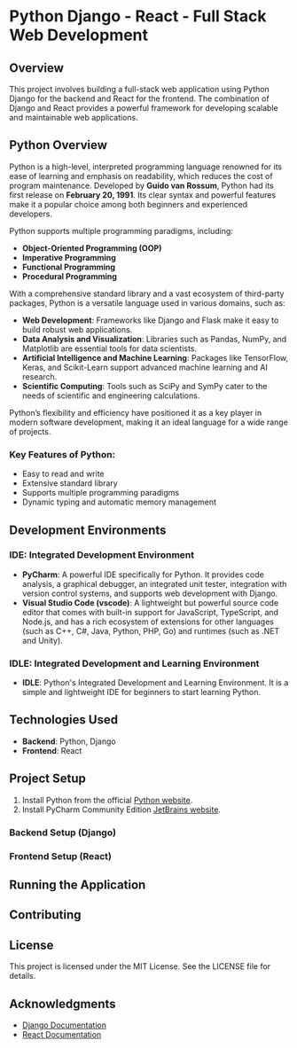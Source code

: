 # Python Django - React - Full Stack Web Development


## Overview
This project involves building a full-stack web application using Python Django for the backend and React for the frontend. The combination of Django and React provides a powerful framework for developing scalable and maintainable web applications.

## Python Overview

Python is a high-level, interpreted programming language renowned for its ease of learning and emphasis on readability, which reduces the cost of program maintenance. Developed by **Guido van Rossum**, Python had its first release on **February 20, 1991**. Its clear syntax and powerful features make it a popular choice among both beginners and experienced developers.

Python supports multiple programming paradigms, including:

- **Object-Oriented Programming (OOP)**
- **Imperative Programming**
- **Functional Programming**
- **Procedural Programming**

With a comprehensive standard library and a vast ecosystem of third-party packages, Python is a versatile language used in various domains, such as:

- **Web Development**: Frameworks like Django and Flask make it easy to build robust web applications.
- **Data Analysis and Visualization**: Libraries such as Pandas, NumPy, and Matplotlib are essential tools for data scientists.
- **Artificial Intelligence and Machine Learning**: Packages like TensorFlow, Keras, and Scikit-Learn support advanced machine learning and AI research.
- **Scientific Computing**: Tools such as SciPy and SymPy cater to the needs of scientific and engineering calculations.

Python’s flexibility and efficiency have positioned it as a key player in modern software development, making it an ideal language for a wide range of projects.


### Key Features of Python:
- Easy to read and write
- Extensive standard library
- Supports multiple programming paradigms
- Dynamic typing and automatic memory management

## Development Environments

### IDE: Integrated Development Environment
- **PyCharm**: A powerful IDE specifically for Python. It provides code analysis, a graphical debugger, an integrated unit tester, integration with version control systems, and supports web development with Django.
- **Visual Studio Code (vscode)**: A lightweight but powerful source code editor that comes with built-in support for JavaScript, TypeScript, and Node.js, and has a rich ecosystem of extensions for other languages (such as C++, C#, Java, Python, PHP, Go) and runtimes (such as .NET and Unity).

### IDLE: Integrated Development and Learning Environment
- **IDLE**: Python's Integrated Development and Learning Environment. It is a simple and lightweight IDE for beginners to start learning Python.

## Technologies Used
- **Backend**: Python, Django
- **Frontend**: React

## Project Setup
1. Install Python from the official [Python website](https://www.python.org/).
2. Install PyCharm Community Edition [JetBrains website](https://www.jetbrains.com/pycharm/).

### Backend Setup (Django)



### Frontend Setup (React)



## Running the Application


## Contributing


## License
This project is licensed under the MIT License. See the LICENSE file for details.

## Acknowledgments
- [Django Documentation](https://docs.djangoproject.com/)
- [React Documentation](https://reactjs.org/docs/getting-started.html)


